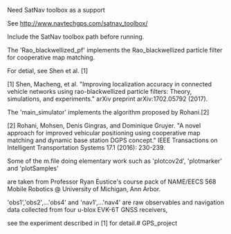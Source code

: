
Need SatNav toolbox as a support

See http://www.navtechgps.com/satnav_toolbox/

Include the SatNav toolbox path before running.

The 'Rao_blackwellized_pf' implements the Rao_blackwellized particle filter for cooperative map matching.

For detial, see Shen et al. [1]

[1] Shen, Macheng, et al. "Improving localization accuracy in connected vehicle networks using rao-blackwellized particle filters: Theory, simulations, and experiments." arXiv preprint arXiv:1702.05792 (2017).

The 'main_simulator' implements the algorithm proposed by Rohani.[2]

[2] Rohani, Mohsen, Denis Gingras, and Dominique Gruyer. "A novel approach for improved vehicular positioning using cooperative map matching and dynamic base station DGPS concept." IEEE Transactions on Intelligent Transportation Systems 17.1 (2016): 230-239.

Some of the m.file doing elementary work such as 'plotcov2d', 'plotmarker' and 'plotSamples'

are taken from Professor Ryan Eustice's course pack of NAME/EECS 568 Mobile Robotics @ University of Michigan, Ann Arbor.

'obs1','obs2',...'obs4' and 'nav1',...'nav4' are raw observables and navigation data collected from four u-blox EVK-6T GNSS receivers,

see the experiment described in [1] for detail.# GPS_project
